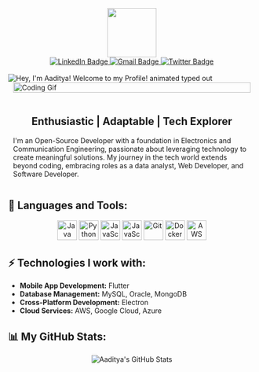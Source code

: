 <div id="header" align="center">
  <img src="https://media.giphy.com/media/M9gbBd9nbDrOTu1Mqx/giphy.gif" width="100"/>
</div>

<div id="badges" align="center">
  <a href="https://www.linkedin.com/in/aadi-singh/">
    <img src="https://img.shields.io/badge/LinkedIn-blue?style=for-the-badge&logo=linkedin&logoColor=white" alt="LinkedIn Badge"/>
  </a>
  <a href="mailto:aaditya.out@gmail.com">
    <img src="https://img.shields.io/badge/Email-D14836?style=for-the-badge&logo=gmail&logoColor=white" alt="Gmail Badge"/>
  </a>
  <a href="https://twitter.com/__Aadityasingh">
    <img src="https://img.shields.io/badge/Twitter-1DA1F2?style=for-the-badge&logo=twitter&logoColor=white" alt="Twitter Badge"/>
  </a>
</div>

<br />

  <img align="center" src="https://readme-typing-svg.demolab.com?font=Helvetica+Neue&size=30&duration=3000&pause=1000&color=FAFAFA&center=true&vCenter=true&width=435&height=45&lines=नमस्ते,+I'm+Aaditya+Singh;Welcome+to+my+GitHub+Profile!" align="middle" alt="Hey, I'm Aaditya! Welcome to my Profile! animated typed out">

<br />
<div style="display: flex; flex-wrap: wrap;">
  <div style="flex: 50%; padding: 0 10px;">
    <img src="https://media.giphy.com/media/wLNuW1tCKRiPmDV5Y4/giphy.gif" alt="Coding Gif" width="100%">
  </div>
  <div style="flex: 50%; padding: 0 10px;">

  <br />

<h2 align="center">Enthusiastic | Adaptable | Tech Explorer </h2>
    <p>I'm an Open-Source Developer with a foundation in Electronics and Communication Engineering, passionate about leveraging technology to create meaningful solutions. My journey in the tech world extends beyond coding, embracing roles as a data analyst, Web Developer, and Software Developer.</p>
  </div>
</div>

## 🧰 Languages and Tools:
<div align="center">
  <img src="https://img.icons8.com/color/48/000000/java-coffee-cup-logo.png" alt="Java" width="40" height="40"/>
  <img src="https://img.icons8.com/color/48/000000/python--v1.png" alt="Python" width="40" height="40"/>
  <img src="https://img.icons8.com/color/48/000000/javascript.png" alt="JavaScript" width="40" height="40"/>
  <img src="https://encrypted-tbn0.gstatic.com/images?q=tbn:ANd9GcQcPYGwNsLq3pA0szQV_xUdGhVdfJ173JEQKq6mXTj_0w&s" alt="JavaScript" width="40" height="40"/>
  <img src="https://img.icons8.com/color/48/000000/git.png" alt="Git" width="40" height="40"/>
  <img src="https://img.icons8.com/color/48/000000/docker.png" alt="Docker" width="40" height="40"/>
  <img src="https://img.icons8.com/color/48/amazon-web-services.png" alt="AWS" width="40" height="40"/>
</div>

## ⚡ Technologies I work with:
- **Mobile App Development:** Flutter
- **Database Management:** MySQL, Oracle, MongoDB
- **Cross-Platform Development:** Electron
- **Cloud Services:** AWS, Google Cloud, Azure

## 📊 My GitHub Stats:
<p align="center">
  <img src="https://github-readme-stats.vercel.app/api?username=Aaditya-Singh78&show_icons=true&theme=algolia" alt="Aaditya's GitHub Stats">
</p>
